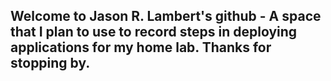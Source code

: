 ## Welcome to Jason R. Lambert's github - A space that I plan to use to record steps in deploying applications for my home lab. Thanks for stopping by.


